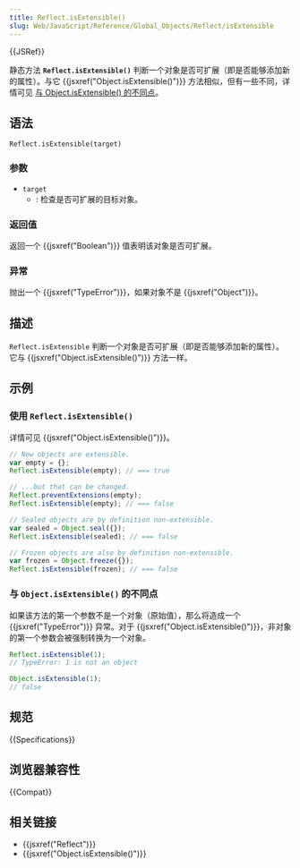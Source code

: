```yaml
---
title: Reflect.isExtensible()
slug: Web/JavaScript/Reference/Global_Objects/Reflect/isExtensible
---
```


{{JSRef}}

静态方法 **`Reflect.isExtensible()`** 判断一个对象是否可扩展（即是否能够添加新的属性）。与它 {{jsxref("Object.isExtensible()")}} 方法相似，但有一些不同，详情可见 [与 Object.isExtensible() 的不同点](#与_object.isextensible_的不同点)。

## 语法

```plain
Reflect.isExtensible(target)
```

### 参数

- `target`
  - : 检查是否可扩展的目标对象。

### 返回值

返回一个 {{jsxref("Boolean")}} 值表明该对象是否可扩展。

### 异常

抛出一个 {{jsxref("TypeError")}}，如果对象不是 {{jsxref("Object")}}。

## 描述

`Reflect.isExtensible` 判断一个对象是否可扩展（即是否能够添加新的属性）。它与 {{jsxref("Object.isExtensible()")}} 方法一样。

## 示例

### 使用 `Reflect.isExtensible()`

详情可见 {{jsxref("Object.isExtensible()")}}。

```js
// New objects are extensible.
var empty = {};
Reflect.isExtensible(empty); // === true

// ...but that can be changed.
Reflect.preventExtensions(empty);
Reflect.isExtensible(empty); // === false

// Sealed objects are by definition non-extensible.
var sealed = Object.seal({});
Reflect.isExtensible(sealed); // === false

// Frozen objects are also by definition non-extensible.
var frozen = Object.freeze({});
Reflect.isExtensible(frozen); // === false
```

### 与 `Object.isExtensible()` 的不同点

如果该方法的第一个参数不是一个对象（原始值），那么将造成一个 {{jsxref("TypeError")}} 异常。对于 {{jsxref("Object.isExtensible()")}}，非对象的第一个参数会被强制转换为一个对象。

```js
Reflect.isExtensible(1);
// TypeError: 1 is not an object

Object.isExtensible(1);
// false
```

## 规范

{{Specifications}}

## 浏览器兼容性

{{Compat}}

## 相关链接

- {{jsxref("Reflect")}}
- {{jsxref("Object.isExtensible()")}}
